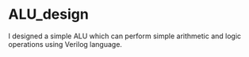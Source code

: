 # ALU_design
I designed a simple ALU which can perform simple arithmetic and logic operations using Verilog language. 
